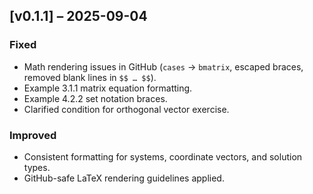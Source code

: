 ## [v0.1.1] – 2025-09-04

### Fixed

* Math rendering issues in GitHub (`cases` → `bmatrix`, escaped braces, removed blank lines in `$$ … $$`).
* Example 3.1.1 matrix equation formatting.
* Example 4.2.2 set notation braces.
* Clarified condition for orthogonal vector exercise.

### Improved

* Consistent formatting for systems, coordinate vectors, and solution types.
* GitHub-safe LaTeX rendering guidelines applied.
